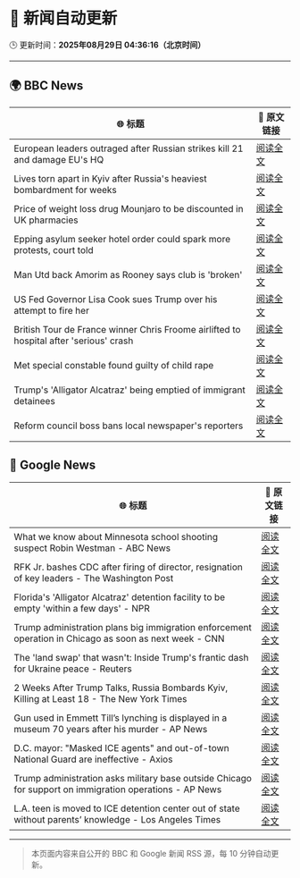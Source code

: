 # 🧠 新闻自动更新

🕒 更新时间：**2025年08月29日 04:36:16（北京时间）**

---

## 🌍 BBC News

| 🌐 标题 | 🔗 原文链接 |
|--------|-------------|
| European leaders outraged after Russian strikes kill 21 and damage EU's HQ | [阅读全文](https://www.bbc.com/news/articles/cvg3y7m2gz0o?at_medium=RSS&at_campaign=rss) |
| Lives torn apart in Kyiv after Russia's heaviest bombardment for weeks | [阅读全文](https://www.bbc.com/news/articles/cj3ld2r2206o?at_medium=RSS&at_campaign=rss) |
| Price of weight loss drug Mounjaro to be discounted in UK pharmacies | [阅读全文](https://www.bbc.com/news/articles/cvg3ykg4jrro?at_medium=RSS&at_campaign=rss) |
| Epping asylum seeker hotel order could spark more protests, court told | [阅读全文](https://www.bbc.com/news/articles/cpqv01lxvyro?at_medium=RSS&at_campaign=rss) |
| Man Utd back Amorim as Rooney says club is 'broken' | [阅读全文](https://www.bbc.com/sport/football/articles/c3v3470zl3lo?at_medium=RSS&at_campaign=rss) |
| US Fed Governor Lisa Cook sues Trump over his attempt to fire her | [阅读全文](https://www.bbc.com/news/articles/c1dxl6ry4y3o?at_medium=RSS&at_campaign=rss) |
| British Tour de France winner Chris Froome airlifted to hospital after 'serious' crash | [阅读全文](https://www.bbc.com/sport/cycling/articles/c4glv348xjwo?at_medium=RSS&at_campaign=rss) |
| Met special constable found guilty of child rape | [阅读全文](https://www.bbc.com/news/articles/c0ml30vgykro?at_medium=RSS&at_campaign=rss) |
| Trump's 'Alligator Alcatraz' being emptied of immigrant detainees | [阅读全文](https://www.bbc.com/news/articles/c39dm3kv4exo?at_medium=RSS&at_campaign=rss) |
| Reform council boss bans local newspaper's reporters | [阅读全文](https://www.bbc.com/news/articles/cger45p0lv0o?at_medium=RSS&at_campaign=rss) |

## 📰 Google News

| 🌐 标题 | 🔗 原文链接 |
|--------|-------------|
| What we know about Minnesota school shooting suspect Robin Westman - ABC News | [阅读全文](https://news.google.com/rss/articles/CBMilwFBVV95cUxNWXpScE1IamJ3bHRqM2VoTmNoZXpIRDRjbDRRYlc2ZTZ0VGZ3X09OQTA2SkcyUHRCdXpTRmRPLVpXQ3IwRTZ6X0wyd2FDT3NfQzZGQnNBNFU1eUFVM01yWWVoLTRWaFY4VENOTnFkQXJqNS1mNThoWnJEazJvTEUzV19veWRteEpnekRhTDh4c3FSOW4yQjg00gGcAUFVX3lxTFBNcXo2d1YzNzlPeG9fVGpVX1BCQXY2UHpZclhHdllKTTBPNmZyOTFHWTJuLWdtWDFCMTlaVUJFTVh0Z3RtMXZYUkMyNVVhNEVFdEZEQzlLUlFNMGhnTnRZTldIUWN6RmF4b1VxcWNaQTAyeXExS2lHMElVSFBiNVRVa2RwYnlHTkZReGNzemxkZmVHMFRvdk5memJYeQ?oc=5) |
| RFK Jr. bashes CDC after firing of director, resignation of key leaders - The Washington Post | [阅读全文](https://news.google.com/rss/articles/CBMijwFBVV95cUxNMTBnMDVkVmxJU1Jlam5OYjB4VjVnY1E0d2ZBbUlqamYzWDcyY0Rxd2pFVk93emtWbjZVcnBON0RPdjQ4SEg2U2tHWXQ1a0V0Y25iYV9XRC1HbVJEN0p0MWJLTDZyWmpHSEhsUzlGX243aXNxbElOay13QUk2bE0zT2I3YjdqZWszeFhUZ2ZBdw?oc=5) |
| Florida's 'Alligator Alcatraz' detention facility to be empty 'within a few days' - NPR | [阅读全文](https://news.google.com/rss/articles/CBMikgFBVV95cUxPWXNPSU1LSDl6eEhpSDZQSC1ZSDhLdWNFdVNhYWVwT0xLQ2o2SDN6a2dMX045eXlOcm1zSFUtLWpjc0lEWlpfREFVOXgwUk00X3JOWnVEWVJwdkQ1bkJka25IRjdKczAtYnRpLTI0d1hZb3AxU3dMd3RTSmF4UUxLWXpvREF4UWRYeGtTUjJZcmdhZw?oc=5) |
| Trump administration plans big immigration enforcement operation in Chicago as soon as next week - CNN | [阅读全文](https://news.google.com/rss/articles/CBMijwFBVV95cUxPTmp1TW9KODNvS0lHQnhhaEpBX0NZZ3IyRnE2U0dJNXlFVlhld2k2Z1lYeURhMGZoQ3E5MVFQcEZQODRmTWNrc1hNOVNZQ2RaS3ZKdzd2eUhPNk12SnE5dEhiQm40Z0pwYTdKRmZBbklKYUNyZmhRcWR0bHV6SEVhbGl5ZEZQV2xLV0Q1eHcxdw?oc=5) |
| The 'land swap' that wasn't: Inside Trump's frantic dash for Ukraine peace - Reuters | [阅读全文](https://news.google.com/rss/articles/CBMirwFBVV95cUxPd0hUWVU4X29iOFROcVJtaGdyMnZUazEwUmR4TGFNQk9KeUpXN3hrY2dsbmxhSGZrc0FwWUViNEl6alhkOWdMTEtPY1VPTHhLcEVpcFhFTVZRQ2FlWFFxWmZKRGJJc0pWaXh1Wk00TThHV3lSNmcyQ3hwYTlveWdrem5nbnJUbk5yN01ZcnhHWmNyd21NUFEyUTF0bnVsTWZyVDNiYWExQWFWYXlVYzZF?oc=5) |
| 2 Weeks After Trump Talks, Russia Bombards Kyiv, Killing at Least 18 - The New York Times | [阅读全文](https://news.google.com/rss/articles/CBMigAFBVV95cUxOWUVCeDJ1SDdtNGFjS3FNbk1VSjNxcnVPZnBIblRfQnQ4TFNDaTB4U2t6X0I0cmZLOXpuRWVKazNfU3duRVBaVm5mdmdlalB6TjhGV2c4Q2hiNVVWVUVzVllsNWcwWjJEd0ZFMEFYUlp1ZVYybTRtZVhNR3dPQlV6Zg?oc=5) |
| Gun used in Emmett Till’s lynching is displayed in a museum 70 years after his murder - AP News | [阅读全文](https://news.google.com/rss/articles/CBMipwFBVV95cUxQMFJ6Q2FnRTFqOUlHOTJkOWRKaFZkcGFya2lQMnJJNVpKdFR6MldHZUlYTm9iSzkyQTl3NjhPWXM3WVFiUlRKc3FuTXM4RENvNGdsVzRSdWlZaUZuZlVVRVp5Y0JNOEtWMXAtRUtRNFlBSy0wWm9TWHR3MWFVanlCYmFwb0dOOHlwckRVY0FodnVXZzE3UG53YldSb3VTSm1QU3drbnA0aw?oc=5) |
| D.C. mayor: "Masked ICE agents" and out-of-town National Guard are ineffective - Axios | [阅读全文](https://news.google.com/rss/articles/CBMigAFBVV95cUxQbkFlOERkeXRscTBmd09TMVJGT002QkJEQ0FyaGctM3ZMTkxGdy01WmwtMWRuLWp3RWdubHQ4cGtvMHoyVGxCLV9Bc1NVMWFJa08tUGF0dGZ0NUhIQjd2aGMwY19xYm9SN0dBdVdQc3l0ZUVMQnoxaC1xcmNDMXhDQw?oc=5) |
| Trump administration asks military base outside Chicago for support on immigration operations - AP News | [阅读全文](https://news.google.com/rss/articles/CBMilgFBVV95cUxQa2wwZnZCcGdsODJaZ0QxdEh4c2ZxZzZWZkJvOTN3bUlBa0NKcW80UXFjbHo4VWF2a1ZJRXhuWm5uODZKNHZGcXVXUW0wdjhVa3ZySDdTQVN3UDRpZzRIN2RnUUF5MDl3ejJWZHA3S0ZFU1JoM1BzYnlUcFFxbkF0NHdIT2cwSnJuMHl4WFZvVWRWQzRPN2c?oc=5) |
| L.A. teen is moved to ICE detention center out of state without parents’ knowledge - Los Angeles Times | [阅读全文](https://news.google.com/rss/articles/CBMi0AFBVV95cUxNSlp0Z181S1dBR205aWZtemJyTkRENkRVT1FtZGZqMnpQUjg0M0pzYXlsVXJxTVNzRm9sR2czUnhtNHhDYVh5VzlNX3A3d1gzTW9yTjV2ZGZHOTV2elNadWxKc2tGVHRsYmphRExKaWJqMjlzX0FUMS1UQmEyMjRhQUdUZ2hXVjluUmJFTU5XanNEREZZZFhoWlpOYnRIN0c0cTFYeS1BTFdqcjRjeFd3Tmc5LUN2UjhqNmQ1ZTE0R2FrcUxZY05qdDhnSno4Y0tQ?oc=5) |

---
> 本页面内容来自公开的 BBC 和 Google 新闻 RSS 源，每 10 分钟自动更新。